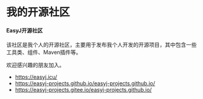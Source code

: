 # 我的开源社区

#### EasyJ开源社区

该社区是我个人的开源社区，主要用于发布我个人开发的开源项目，其中包含一些工具类、组件、Maven插件等。

欢迎感兴趣的朋友加入。

* https://easyj.icu/
* https://easyj-projects.github.io/easyj-projects.github.io/
* https://easyj-projects.gitee.io/easyj-projects.github.io/
